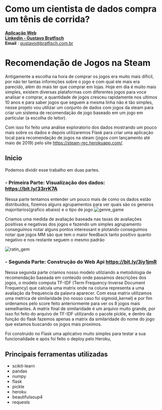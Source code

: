 # Como um cientista de dados compra um tênis de corrida?
[**Aplicação Web**](https://steam-rec.herokuapp.com/.) <br/>
[**Linkedin - Gustavo Bratfisch**](https://www.linkedin.com/in/gustavo-bratfisch/) <br/>
**Email** : gustavo@bratfisch.com.br <br/>

# Recomendação de Jogos na Steam

Antigamente a escolha na hora de comprar os jogos era muito mais dificil, por não ter tantas informções sobre o jogo e com qual ele mais era parecido, além do mais ter que comprar em lojas. Hoje em dia é muito mais simples, existem diversas plataformas com diferentes jogos para voce analisar e comprar, a quantidade de jogos cresceu rapidamente nos ultimos 10 anos e para saber jogos que seguem a mesma linha não é tão simples, nesse projeto vou utilizar um conjunto de dados com jogos da steam para criar um sistema de recomendação de jogo baseado em um jogo em particular (a escolha do leitor).

Com isso foi feito uma análise exploratorio dos dados mostrando um pouco mais sobre os dados e 
depois utilizaremos Flask para criar uma aplicação local para recomendação de jogos na steam (jogos com lançamento até maio de 2019) pelo site https://steam-rec.herokuapp.com/.

## Inicio

Podemos dividir esse trabalho em duas partes.

### - Primeira Parte: Visualização dos dados: **https://bit.ly/33rrK7A**

Nessa parte tentamos entender um pouco mais de como os dados estão distribuidos, fizemos alguns agrupamentos para ver quais são os generos majoritarios(grafico abaixo) e o tipo de jogo
![genre_game](https://user-images.githubusercontent.com/11478711/89574241-35100d00-d802-11ea-84d4-8226507566c1.png)

Criamos uma medida de avaliação baseada nas taxas de avaliações positivas e negativas dos jogos e fazendo um simples agrupamento conseguimos notar alguns pontos interessant e 
plotando conseguimos notar que jogos MM são que tem o maior feedback tanto positivo quanto negativo e nos restante seguem o mesmo padrão

![ratin_gem](https://user-images.githubusercontent.com/11478711/89574165-1447b780-d802-11ea-950b-6246a6c4b9a3.png)


### - Segunda Parte: Construção do Web Api **https://bit.ly/3iy1jmR**


Nessa segunda parte criamos nosso modelo utilziando a metodologia de recomendação baseada em conteúdo onde passamos descrições dos jogos, o modelo computa TF-IDF (Term Frequency-Inverse Document Frequency) que calcula uma matrix onde na coluna representa a uma avaliação da frequencia da palavra aparecer. Com essa matrix utilizamos uma metrica de similaridade (no nosso caso foi sigmoid_kernel) e por fim ordenamos pelo score feito anteriormente para ver os 8 jogos mais semelhantes.  A matrix final de similaridade é um arquivo muito grande, por isso foi feito do arquivo de TF-IDF utilizando o pacote pickle, e dentro da função do flask fazemos apenas a matrix da similaridade do nome do jogo que estamos buscando os jogos mais proximos.

Foi construido no Flask uma aplicativo muito simples para testar a sua funcionalidade e após foi feito o deploy pelo Heroku,

## Principais ferramentas utilizadas

* scikit-learn
* pandas
* numpy
* flask
* pickle
* heroku
* beautifulsoup4
* requests



